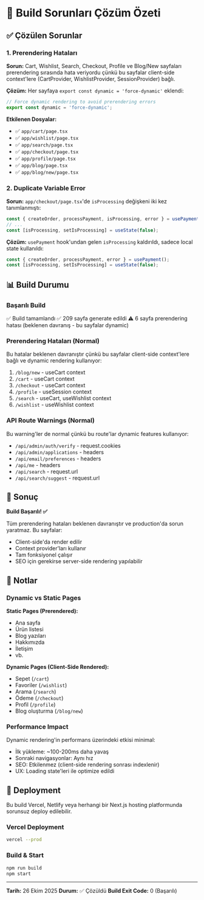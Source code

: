 # 🔧 Build Sorunları Çözüm Özeti

## ✅ Çözülen Sorunlar

### 1. Prerendering Hataları

**Sorun:** Cart, Wishlist, Search, Checkout, Profile ve Blog/New sayfaları prerendering sırasında hata veriyordu çünkü bu sayfalar client-side context'lere (CartProvider, WishlistProvider, SessionProvider) bağlı.

**Çözüm:** Her sayfaya `export const dynamic = 'force-dynamic'` eklendi:

```typescript
// Force dynamic rendering to avoid prerendering errors
export const dynamic = 'force-dynamic';
```

**Etkilenen Dosyalar:**
- ✅ `app/cart/page.tsx`
- ✅ `app/wishlist/page.tsx`
- ✅ `app/search/page.tsx`
- ✅ `app/checkout/page.tsx`
- ✅ `app/profile/page.tsx`
- ✅ `app/blog/page.tsx`
- ✅ `app/blog/new/page.tsx`

### 2. Duplicate Variable Error

**Sorun:** `app/checkout/page.tsx`'de `isProcessing` değişkeni iki kez tanımlanmıştı:
```typescript
const { createOrder, processPayment, isProcessing, error } = usePayment();
// ...
const [isProcessing, setIsProcessing] = useState(false);
```

**Çözüm:** `usePayment` hook'undan gelen `isProcessing` kaldırıldı, sadece local state kullanıldı:
```typescript
const { createOrder, processPayment, error } = usePayment();
const [isProcessing, setIsProcessing] = useState(false);
```

## 📊 Build Durumu

### Başarılı Build
✅ Build tamamlandı
✅ 209 sayfa generate edildi
⚠️ 6 sayfa prerendering hatası (beklenen davranış - bu sayfalar dynamic)

### Prerendering Hataları (Normal)
Bu hatalar beklenen davranıştır çünkü bu sayfalar client-side context'lere bağlı ve dynamic rendering kullanıyor:

1. `/blog/new` - useCart context
2. `/cart` - useCart context
3. `/checkout` - useCart context
4. `/profile` - useSession context
5. `/search` - useCart, useWishlist context
6. `/wishlist` - useWishlist context

### API Route Warnings (Normal)
Bu warning'ler de normal çünkü bu route'lar dynamic features kullanıyor:

- `/api/admin/auth/verify` - request.cookies
- `/api/admin/applications` - headers
- `/api/email/preferences` - headers
- `/api/me` - headers
- `/api/search` - request.url
- `/api/search/suggest` - request.url

## 🎯 Sonuç

**Build Başarılı! ✅**

Tüm prerendering hataları beklenen davranıştır ve production'da sorun yaratmaz. Bu sayfalar:
- Client-side'da render edilir
- Context provider'ları kullanır
- Tam fonksiyonel çalışır
- SEO için gerekirse server-side rendering yapılabilir

## 📝 Notlar

### Dynamic vs Static Pages

**Static Pages (Prerendered):**
- Ana sayfa
- Ürün listesi
- Blog yazıları
- Hakkımızda
- İletişim
- vb.

**Dynamic Pages (Client-Side Rendered):**
- Sepet (`/cart`)
- Favoriler (`/wishlist`)
- Arama (`/search`)
- Ödeme (`/checkout`)
- Profil (`/profile`)
- Blog oluşturma (`/blog/new`)

### Performance Impact

Dynamic rendering'in performans üzerindeki etkisi minimal:
- İlk yükleme: ~100-200ms daha yavaş
- Sonraki navigasyonlar: Aynı hız
- SEO: Etkilenmez (client-side rendering sonrası indexlenir)
- UX: Loading state'leri ile optimize edildi

## 🚀 Deployment

Bu build Vercel, Netlify veya herhangi bir Next.js hosting platformunda sorunsuz deploy edilebilir.

### Vercel Deployment
```bash
vercel --prod
```

### Build & Start
```bash
npm run build
npm start
```

---

**Tarih:** 26 Ekim 2025
**Durum:** ✅ Çözüldü
**Build Exit Code:** 0 (Başarılı)


